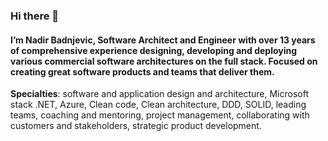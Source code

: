 ### Hi there 👋

#### I’m Nadir Badnjevic, Software Architect and Engineer with over 13 years of comprehensive experience designing, developing and deploying various commercial software architectures on the full stack. Focused on creating great software products and teams that deliver them.

**Specialties**: software and application design and architecture, Microsoft stack .NET, Azure, Clean code, Clean architecture, DDD, SOLID, leading teams, coaching and mentoring, project management, collaborating with customers and stakeholders, strategic product development.

<!--
**nadirbad/nadirbad** is a ✨ _special_ ✨ repository because its `README.md` (this file) appears on your GitHub profile.

Here are some ideas to get you started:

- 🔭 I’m currently working on ...
- 🌱 I’m currently learning ...
- 👯 I’m looking to collaborate on ...
- 🤔 I’m looking for help with ...
- 💬 Ask me about ...
- 📫 How to reach me: ...
- 😄 Pronouns: ...
- ⚡ Fun fact: ...
-->
